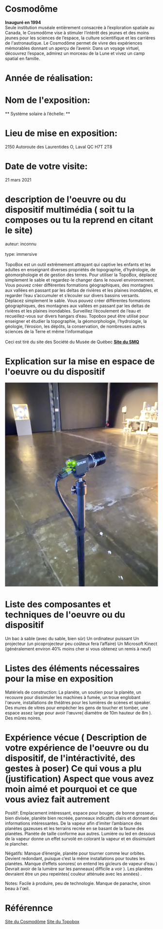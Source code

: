 # Cosmodôme

**Inauguré en 1994**
<br>
Seule institution muséale entièrement consacrée à l’exploration spatiale au Canada, le Cosmodôme vise à stimuler l’intérêt des jeunes et des moins jeunes pour les sciences de l’espace, la culture scientifique et les carrières de l'astronautique. Le Cosmodôme permet de vivre des expériences mémorables donnant un aperçu de l’avenir. Dans un voyage virtuel, découvrez l’espace, admirez un morceau de la Lune et vivez un camp spatial en famille.  


# Année de réalisation: 

# Nom de l'exposition: 
** Système solaire à l’échelle: **
# Lieu de mise en exposition: 
2150 Autoroute des Laurentides O, Laval QC H7T 2T8
# Date de votre visite:
21 mars 2021
# description de l'oeuvre ou du dispositif multimédia ( soit tu la composes ou tu la reprend en citant le site)
auteur: inconnu 
<br>
<br>
type: immersive
<br>
<br>
TopoBox est un outil extrêmement attrayant qui captive les enfants et les adultes en enseignant diverses propriétés de topographie, d’hydrologie, de géomorphologie et de gestion des terres. Pour utiliser la TopoBox, déplacez simplement le sable et regardez-le changer dans le nouvel environnement. Vous pouvez créer différentes formations géographiques, des montagnes aux vallées en passant par les deltas de rivières et les plaines inondables, et regarder l’eau s’accumuler et s’écouler sur divers bassins versants. Déplacez simplement le sable. Vous pouvez créer différentes formations géographiques, des montagnes aux vallées en passant par les deltas de rivières et les plaines inondables. Surveillez l’écoulement de l’eau et recueillez-vous sur divers hangars d’eau. Topobox peut être utilisé pour enseigner et étudier la topographie, la géomorphologie, l’hydrologie, la géologie, l’érosion, les dépôts, la conservation, de nombreuses autres sciences de la Terre et même l’informatique 
<br>
<br>
Ceci est tiré du site des Société du Musée de Québec **[Site du SMQ](https://www.musees.qc.ca/fr/musees/guide/cosmodome)**
# Explication sur la mise en espace de l'oeuvre ou du dispositif
![image](https://github.com/SOStoke/Portfolio_Laniel_Kevin_02/blob/main/Bian_ANTICORPS/media/20220209_204348611_iOS.jpg?raw=true)


# Liste des composantes et techniques de l'oeuvre ou du dispositif  
Un bac à sable (avec du sable, bien sûr)
Un ordinateur puissant 
Un projecteur (un picoprojecteur peu coûteux fera l’affaire)
Un Microsoft Kinect (généralement environ 40% moins cher si vous obtenez un remis à neuf)
 

# Listes des éléments nécessaires pour la mise en exposition 
Matériels de construction: La planète, un soutien pour la planète, un recouvre pour dissimuler les machines à fumée, un troue englobant l'œuvre, installations de théâtres pour les lumières de scènes et speaker. Des mures de vitres pour empêcher les gens de toucher et tomber, une espace assez large pour avoir l'œuvre( diamètre de 10m hauteur de 8m ). Des mûres noires. 

# Expérience vécue ( Description de votre expérience de l'oeuvre ou du dispositif, de l'intéractivité, des gestes à poser) Ce qui vous a plu (justification) Aspect que vous avez moin aimé et pourquoi et ce que vous aviez fait autrement
Positif: Emplacement intéressant, espace pour bouger, de bonne grosseur, bien divisée, planète bien recréée, panneaux indicatifs clairs et donnant des informations intéressantes. De la vapeur afin d’imiter l’ambiance des planètes gazeuses et les terrains recrée en se basant de la faune des planètes. Planète de taille conforme aux autres. Lumière ou led en dessous de la vapeur donne un effet survolé en colorant la vapeur et en dissimulant le plancher.

Négatifs: Manque d’énergie, planète pour tourner comme leur orbites. Devient redondant, puisque c’est la même installations pour toutes les planètes. Manque d’effets sonores( on entend les gicleurs de vapeur d’eau ) Devrait avoir de la lumière sur les panneaux( difficile a voir ). Les planètes devraient être un peu repeintes( couleur atténuée avec les années) .

Notes: Facile à produire, peu de technologie. Manque de panache, sinon beau à l'œil. 

# Référennce
[Site du Cosmodôme](https://cosmodome.org/)
[Site du Topobox](http://www.topobox.co/)

#

